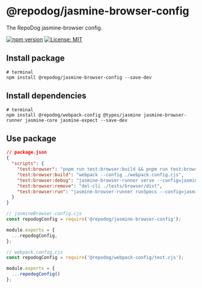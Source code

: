 # @repodog/jasmine-browser-config

The RepoDog jasmine-browser config.

[![npm version](https://badge.fury.io/js/%40repodog%2Fjasmine-browser-config.svg)](https://badge.fury.io/js/%40repodog%2Fjasmine-browser-config)
[![License: MIT](https://img.shields.io/badge/License-MIT-yellow.svg)](LICENSE)

## Install package

```shell
# terminal
npm install @repodog/jasmine-browser-config --save-dev
```

## Install dependencies

```shell
# terminal
npm install @repodog/webpack-config @types/jasmine jasmine-browser-runner jasmine-core jasmine-expect --save-dev
```

## Use package

```json
// package.json
{
  "scripts": {
    "test:browser": "pnpm run test:browser:build && pnpm run test:browser:run && npm run test:browser:remove",
    "test:browser:build": "webpack --config ./webpack.config.cjs",
    "test:browser:debug": "jasmine-browser-runner serve --config=jasmineBrowser.config.cjs --browser chrome",
    "test:browser:remove": "del-cli ./tests/browser/dist",
    "test:browser:run": "jasmine-browser-runner runSpecs --config=jasmineBrowser.config.cjs",
  }
}
```

```javascript
// jasmineBrowser.config.cjs
const repodogConfig = require('@repodog/jasmine-browser-config');

module.exports = {
  ...repodogConfig,
};
```

```javascript
// webpack.config.cjs
const repodogConfig = require('@repodog/webpack-config/test.cjs');

module.exports = {
  ...repodogConfig()
};
```
